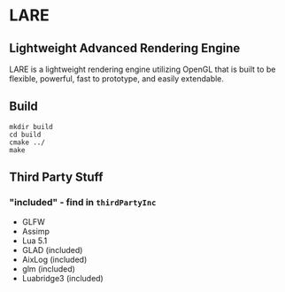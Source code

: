 # LARE
## Lightweight Advanced Rendering Engine
LARE is a lightweight rendering engine utilizing OpenGL that is built to be flexible, powerful, fast to prototype, and easily extendable. <br>

## Build
```
mkdir build
cd build
cmake ../
make
```

## Third Party Stuff
### "included" - find in `thirdPartyInc`
- GLFW
- Assimp 
- Lua 5.1 
- GLAD (included)
- AixLog (included)
- glm (included)
- Luabridge3 (included)
